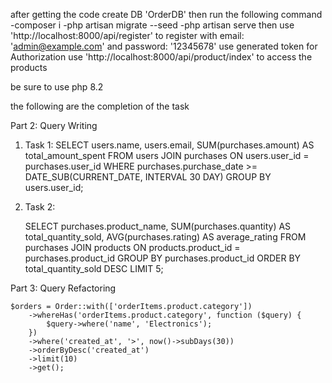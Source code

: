 
after getting the code create DB 'OrderDB' then 
 run the following command
 -composer i
 -php artisan migrate --seed
 -php artisan serve
 then use 'http://localhost:8000/api/register' to register
    with email: 'admin@example.com' and password: '12345678'
    use generated token for Authorization 
 use 'http://localhost:8000/api/product/index' to access the products

be sure to use php 8.2


the following are the completion of the task

Part 2: Query Writing
1. Task 1:
    SELECT 
        users.name,
        users.email,
        SUM(purchases.amount) AS total_amount_spent
    FROM 
        users
    JOIN 
        purchases ON users.user_id = purchases.user_id
    WHERE 
        purchases.purchase_date >= DATE_SUB(CURRENT_DATE, INTERVAL 30 DAY)
    GROUP BY 
        users.user_id;

2. Task 2:

    SELECT 
        purchases.product_name,
        SUM(purchases.quantity) AS total_quantity_sold,
        AVG(purchases.rating) AS average_rating
    FROM 
        purchases
    JOIN 
        products ON products.product_id = purchases.product_id
    GROUP BY 
        purchases.product_id
    ORDER BY 
        total_quantity_sold DESC
    LIMIT 
        5;



Part 3: Query Refactoring

    $orders = Order::with(['orderItems.product.category'])
        ->whereHas('orderItems.product.category', function ($query) {
            $query->where('name', 'Electronics');
        })
        ->where('created_at', '>', now()->subDays(30))
        ->orderByDesc('created_at')
        ->limit(10)
        ->get();
